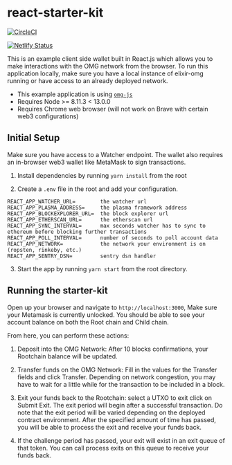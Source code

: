 # react-starter-kit

[![CircleCI](https://circleci.com/gh/omisego/react-starter-kit/tree/master.svg?style=svg)](https://circleci.com/gh/omisego/react-starter-kit/tree/master)

[![Netlify Status](https://api.netlify.com/api/v1/badges/21aadcdd-99f2-4ddd-be65-7797c0ca1cdc/deploy-status)](https://app.netlify.com/sites/omgnetwork-browser-wallet/deploys)

This is an example client side wallet built in React.js which allows you to make interactions with the OMG network from the browser.
To run this application locally, make sure you have a local instance of elixir-omg running or have access to an already deployed network.

- This example application is using [`omg-js`](https://github.com/omisego/omg-js)
- Requires Node >= 8.11.3 < 13.0.0
- Requires Chrome web browser (will not work on Brave with certain web3 configurations)

## Initial Setup

Make sure you have access to a Watcher endpoint. The wallet also requires an in-browser web3 wallet like MetaMask to sign transactions.

1. Install dependencies by running `yarn install` from the root

2. Create a `.env` file in the root and add your configuration.
```env
REACT_APP_WATCHER_URL=        the watcher url
REACT_APP_PLASMA_ADDRESS=     the plasma framework address
REACT_APP_BLOCKEXPLORER_URL=  the block explorer url 
REACT_APP_ETHERSCAN_URL=      the etherscan url 
REACT_APP_SYNC_INTERVAL=      max seconds watcher has to sync to ethereum before blocking further transactions
REACT_APP_POLL_INTERVAL=      number of seconds to poll account data
REACT_APP_NETWORK=            the network your environment is on (ropsten, rinkeby, etc.)
REACT_APP_SENTRY_DSN=         sentry dsn handler
```

3. Start the app by running `yarn start` from the root directory.

## Running the starter-kit

Open up your browser and navigate to `http://localhost:3000`, Make sure your Metamask is currently unlocked. You should be able to see your account balance on both the Root chain and Child chain.

From here, you can perform these actions:

1. Deposit into the OMG Network: After 10 blocks confirmations, your Rootchain balance will be updated.

2. Transfer funds on the OMG Network: Fill in the values for the Transfer fields and click Transfer. Depending on network congestion, you may have to wait for a little while for the transaction to be included in a block.

3. Exit your funds back to the Rootchain: select a UTXO to exit click on Submit Exit. The exit period will begin after a successful transaction. Do note that the exit period will be varied depending on the deployed contract environment. After the specified amount of time has passed, you will be able to process the exit and receive your funds back.

4. If the challenge period has passed, your exit will exist in an exit queue of that token. You can call process exits on this queue to receive your funds back.
